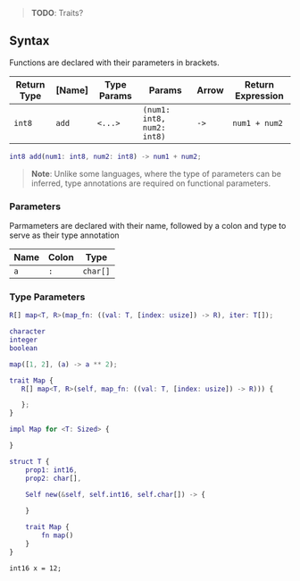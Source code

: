 > **TODO**: Traits?

## Syntax


Functions are declared with their parameters in brackets.

| Return Type | [Name] | Type Params | Params | Arrow | Return Expression
| --- | --- | --- | --- | --- | --- |
| `int8` | `add` | `<...>` | `(num1: int8, num2: int8)` | `->` | `num1 + num2`

```m
int8 add(num1: int8, num2: int8) -> num1 + num2;
```

> **Note**: Unlike some languages, where the type of parameters can be inferred, type annotations are required on functional parameters.

### Parameters

Parmameters are declared with their name, followed by a colon and type to serve as their type annotation

| Name | Colon | Type | 
| --- | --- | --- |
| `a` | `: ` | `char[]` | 

### Type Parameters

```m
R[] map<T, R>(map_fn: ((val: T, [index: usize]) -> R), iter: T[]);

character
integer
boolean

map([1, 2], (a) -> a ** 2);
```

```m
trait Map {
   R[] map<T, R>(self, map_fn: ((val: T, [index: usize]) -> R))) {

   };
}

impl Map for <T: Sized> {

}

struct T {
    prop1: int16,
    prop2: char[],

    Self new(&self, self.int16, self.char[]) -> {
        
    }

    trait Map {
        fn map()
    }
}
```

```
int16 x = 12;
```